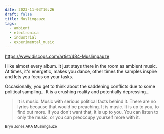 ```yaml
---
date: 2023-11-03T16:26
draft: false
title: Muslimgauze
tags:
  - ambient
  - electronica
  - industrial
  - experimental_music
---
```

https://www.discogs.com/artist/484-Muslimgauze

I like almost every album. It just stays there in the room as ambient music. At times, it's energetic, makes you dance, other times the samples inspire and lets you focus on your tasks.

Occasionally, you get to think about the saddening conflicts due to some political sampling… It is a crushing reality and potentially depressing…

> It is music. Music with serious political facts behind it. There are no lyrics because that would be preaching. It is music. It is up to you, to find out more. If you don't want that, it is up to you. You can listen to only the music, or you can preoccupy yourself more with it.

<small>Bryn Jones AKA Muslimgauze</small>